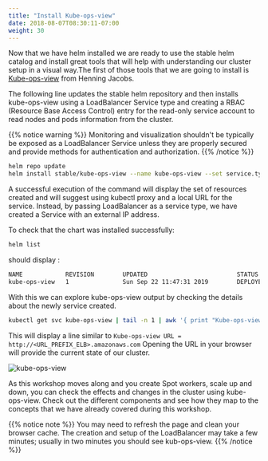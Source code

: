 ```yaml
---
title: "Install Kube-ops-view"
date: 2018-08-07T08:30:11-07:00
weight: 30
---
```


Now that we have helm installed we are ready to use the stable helm catalog and install great tools 
that will help with understanding our cluster setup in a visual way.The first of those tools that we are going to
install is [Kube-ops-view](https://github.com/hjacobs/kube-ops-view) from Henning Jacobs.

The following line updates the stable helm repository and then installs kube-ops-view using a LoadBalancer Service type and creating a 
RBAC (Resource Base Access Control) entry for the read-only service account to read nodes and pods information from the cluster.

{{% notice warning %}}
Monitoring and visualization shouldn't be typically be exposed  as a LoadBalancer Service unless they are properly 
secured and provide methods for authentication and authorization. 
{{% /notice %}}


```bash
helm repo update
helm install stable/kube-ops-view --name kube-ops-view --set service.type=LoadBalancer --set rbac.create=True
```

A successful execution of the command will display the set of resources created and will suggest using kubectl proxy and
a local URL for the service. Instead, by passing LoadBalancer as a service type, we have created a Service with an external IP address.


To check that the chart was installed successfully:

```bash
helm list
```

should display : 
```bash
NAME            REVISION        UPDATED                         STATUS          CHART                   APP VERSION     NAMESPACE
kube-ops-view   1               Sun Sep 22 11:47:31 2019        DEPLOYED        kube-ops-view-1.1.0     0.11            default  
```

With this we can explore kube-ops-view output by checking the details about the newly service created. 

```bash
kubectl get svc kube-ops-view | tail -n 1 | awk '{ print "Kube-ops-view URL = http://"$4 }'
```

This will display a line similar to `Kube-ops-view URL = http://<URL_PREFIX_ELB>.amazonaws.com`
Opening the URL in your browser will provide the current state of our cluster.

![kube-ops-view](/images/using_ec2_spot_instances_with_eks/helm/kube-ops-view.png)



As this workshop moves along and you create Spot workers, scale up and down, you can check the effects and changes 
in the cluster using  kube-ops-view. Check out the different components and see how they map to the concepts that 
we have already covered during this workshop.

{{% notice note %}}
You may need to refresh the page and clean your browser cache. The creation and setup of the LoadBalancer may take a few minutes; 
usually in two minutes you should see kub-ops-view. 
{{% /notice %}}